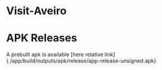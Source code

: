 # Visit-Aveiro

# APK Releases
A  prebuilt apk is available [here relative link]{./app/build/outputs/apk/release/app-release-unsigned.apk}
